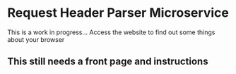 
# Request Header Parser Microservice

This is a work in progress...
Access the website to find out some things about your browser

## This still needs a front page and instructions
